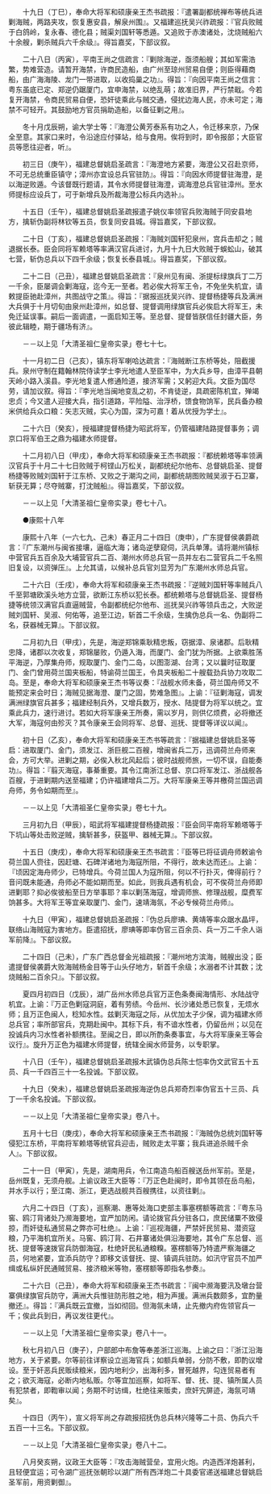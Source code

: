 <!-- { "loadSidebar": true } -->
　　十九日（丁巳），奉命大将军和硕康亲王杰书疏报：『遣署副都统禅布等统兵进剿海贼，两路夹攻，恢复惠安县，解泉州围』。又福建巡抚吴兴祚疏报：『官兵败贼于白鸽岭，复永春、德化县；贼渠刘国轩等悉遁。又追败于赤澳诸处，沈烧贼船六十余艘，剿杀贼兵六千余级』。得旨嘉奖，下部议叙。

　　二十八日（丙寅），平南王尚之信疏言：『剿除海逆，亟须船艘；其如军需浩繁，势难营造。请暂开海禁，许商民造船，由广州至琼州贸易自便；则臣得藉商船，由广海海陵、龙门一带进取，以收捣巢之功』。得旨：『向因平南王尚之信言：粤东虽底已定、郑逆仍踞厦门，宜申海禁，以绝乱萌；故准旧界，严行禁戢。今若复开海禁，令商民贸易自便，恐奸徒乘此与贼交通，侵扰边海人民，亦未可定；海禁不可轻开。其鼓励地方官员捐助造船，以备征剿之用』。

　　冬十月戊辰朔，谕大学士等：『海澄公黄芳泰系有功之人，令迁移来京，乃保全至意。其家口来时，令沿途应付驿站，给与食用。俟将到时，即令报部；大臣官员等愿往迎者，听』。

　　初三日（庚午），福建总督姚启圣疏言：『海澄地方紧要，海澄公又召赴京师，不可无总统重臣镇守；漳州亦宜设总兵官驻防』。得旨：『向因水师提督驻海澄，是以海逆败遁。今该督既行题请，其令水师提督驻海澄，调海澄总兵官驻漳州。至水师提标应设兵丁，可于新增兵及所裁海澄公标兵内选补』。

　　十五日（壬午），福建总督姚启圣疏报遣子姚仪率领官兵败海贼于同安县地方，擒斩伪副将林钦等五员，恢复同安县城。得旨嘉奖，下部议叙。

　　二十日（丁亥），福建总督姚启圣疏报：『海贼刘国轩犯泉州，宫兵击却之；贼退据长泰。臣会同将军赖塔等率满汉官兵进讨，九月十九日大败贼于蜈蚣山，破其七营，斩伪总兵以下四千余级；恢复长泰县城』。得旨嘉奖，下部议叙。

　　二十二日（己丑），福建总督姚启圣疏言：『泉州见有闽、浙提标绿旗兵丁二万一千余，臣屡调会剿海寇，迄今无一至者。若必俟大将军王令，不免坐失机宜，请敕提臣驰赴漳州，共图战守之策』。得旨：『据报巡抚吴兴祚、提督杨捷等兵及满洲大兵俱于十月切旬由泉州赴漳州，如总督、提督调用绿旗官兵必俟启大将军王，未免迁延误事。嗣后一面调遣，一面启知王等。至总督、提督皆朕信任封疆大臣，务彼此辑睦，期于疆场有济』。

　　－－以上见「大清圣祖仁皇帝实录」卷七十七。

　　十一月初二日（己亥），镇东将军喇哈达疏言：『海贼断江东桥等处，阻截援兵。泉州守制在籍翰林院侍读学士李光地遣人至臣军中，为大兵乡导，由漳平县朝天岭小路入溪县。李光地复遣人修通险道，接济军需；又躬迎大兵。文臣为国尽劳，请加议叙。得旨：『李光地当闽地变乱之初，不肯徒逆，具疏密陈机宜，殚竭忠贞；今又遣人迎接大兵，指引道路，平险隘、治浮桥，馈食物饷军，民兵备办粮米供给兵众口粮：矢志灭贼，实心为国，深为可嘉！着从优授为学士』。

　　二十六日（癸亥），授福建提督杨捷为昭武将军，仍管福建陆路提督事务；调京口将军伯王之鼎为福建水师提督。

　　十二月初八日（甲戌），奉命大将军和硕康亲王杰书疏报：『都统赖塔等率领满汉官兵于十月二十七日败贼于柯铿山万松关，副都统纪尔他布、总督姚启圣、提督杨捷等败贼刘国轩于江东桥、又败之于潮沟之间，副都统胡图败贼吴淑于石卫寨，斩获无算；尽夺贼寨，打沈贼船』。得旨嘉奖，下部议叙。

　　－－以上见「大清圣祖仁皇帝实录」卷七十八。

　　●康熙十八年

　　康熙十八年（一六七九、己未）春正月二十四日（庚申），广东提督侯袭爵疏言：『广东潮州与闽省接壤，逼临大海；诸岛逆孽窥伺，汛兵单薄。请将潮州镇标中营官兵五百余及大埔营官兵二百、潮州水师总兵官一员并左右二营官兵二千名照旧复设，以资弹压』。上允其请，以候补总兵官刘显芳为广东潮州水师总兵官。

　　二十六日（壬戌），奉命大将军和硕康亲王杰书疏报：『逆贼刘国轩等率贼兵八千至郭塘欧溪头地方立营，欲断江东桥以犯长泰。都统赖塔与总督姚启圣、提督杨捷等统领汉满官兵直逼贼营，令副都统纪尔他布、巡抚吴兴祚等领兵击之，大败逆贼刘国轩、吴淑、何佑等，追至江边，斩首二千余级，生擒伪总兵一名、伪副将二名，获器械无算』。下部议叙。

　　二月初九日（甲戌），先是，海逆郑锦乘耿精忠叛，窃据漳、泉诸郡。后耿精忠降，诸郡以次收复，郑锦屡败，仍遁入海，而厦门、金门犹为所据。上欲乘胜荡平海逆，乃厚集舟师，规取厦门、金门二岛，以图澎湖、台湾；又以曩时征取厦门、金门曾用荷兰国夹板船，特谕荷兰国王，令具夹板船二十艘载劲兵协力攻取二岛。至是，奉命大将军和硕康亲王杰书等议奏：『战舰水师未备，荷兰国舟师又不能预定来会时日；海贼见据海澄、厦门之固，势难急图』。上谕：『征剿海寇，调发满洲绿旗官兵甚多；福建经制兵外，又增兵数万，授水、陆提督为将军以统之。宜乘此兵力，速行进讨。若如大将军康亲王所奏，需以岁月，则供亿烦费，必将撤还大军，海寇何由殄灭？其令康亲王会同将军、总督、巡抚、提督等详议以闻』。

　　初十日（乙亥），奉命大将军和硕康亲王杰书等疏言：『据福建总督姚启圣等启：进取厦门、金门，须发江、浙巨舰二百艘，增闽省兵二万，迅调荷兰舟师来会，方可大举。进剿之期，必俟入秋北风起后；彼时战舰师旅，一切不误，自能奏功』。得旨：『翦灭海寇，事綦重要。其令江南浙江总督、京口将军发江、浙战舰各百艘，于进剿期内送至福建；仍许福建增兵二万。大将军康亲王等并檄荷兰国迅调舟师，务令如期而至』。

　　－－以上见「大清祖圣仁皇帝实录」卷七十九。

　　三月初九日（甲辰），昭武将军福建提督杨捷疏报：『臣会同平南将军赖塔等于下坑山等处击败逆贼，擒斩甚多，获盔甲、器械无算』。下部议叙。

　　十五日（庚戌），奉命大将军和硕康亲王杰书疏言：『臣等已将征调舟师敕谕令荷兰国人赍往，因赶塘、石碑洋诸地为海寇所阻，不得行，故未达而还』。上谕：『顷因定海舟师少，已特增兵。今荷兰国人为寇所阻，何以不行扑灭，俾得前行？音问既未能通，舟师必不能如期而至。如此，则我兵遇有机会，可不俟荷兰舟师即进剿耶？抑必俟彼船至日方举事耶？率以剿荡海寇，增调师旅、修理战舰，糜费军饷甚多。大将军王等宜亲取厦门、金门，速靖海氛，不必专候荷兰舟师』。

　　十九日（甲寅），福建总督姚启圣疏报：『伪总兵廖琠、黄靖等率众踞水晶坪，联络山海贼寇为害地方。臣遣招抚，廖琠等即率伪官三百余员、兵一万二千余人诣军前降』。下部议叙。

　　二十四日（己未），广东广西总督金光祖疏报：『潮州地方滨海，贼艘出没；臣遣提督侯袭爵大败海贼杨金目等于山头仔地方，斩首千余级；水溺者不计其数；沈烧贼船二百余只』。下部议叙。

　　夏四月初四日（戊辰），湖广岳州水师总兵官万正色条奏闽海情形、水陆战守机宜。上谕：『万正色剿寇洞庭，着有劳绩。今岳州、长沙诸处悉已恢复，无烦水师；且万正色闽人，稔知水性。兹剿灭海寇之际，从优加太子少保，调为福建水师总兵官；率所部官兵，克期赴闽中。其标下兵，有不谙水性者，仍留岳州；以见在投诚兵内习水性者补额携往。至闽之日，即以所酌条奏事宜，与大将军康亲王等会议行』。旋升万正色为福建水师提督，统辖全闽水师营务，以专职掌。

　　十八日（壬午），福建总督姚启圣疏报木武镇伪总兵陈士恺率伪文武官五十五员、兵一千四百三十一名投诚。下部议叙。

　　十九日（癸未），福建总督姚启圣疏报海逆伪总兵郑奇烈率伪官五十三员、兵丁一千余名投诚。下部议叙。

　　－－以上见「大清圣祖仁皇帝实录」卷八十。

　　五月十七日（庚戌），奉命大将军和硕康亲王杰书疏报：『海贼伪总统刘国轩等侵犯江东桥，平南将军赖塔等统官兵迎击，贼败走太平寨；我兵进追杀贼千余人』。下部议叙。

　　二十一日（甲寅），先是，湖南用兵，令江南造鸟船百艘送岳州军前。至是，岳州既复，无须舟舰。上谕议政王大臣等：『万正色赴闽时，即令其领在岳鸟船，并水手以行；至江南、浙江，更选战舰共百艘携往，以资往剿』。

　　六月二十四日（丁亥），巡察潮、惠等处海口吏部主事塞楞额等疏言：『粤东马窖、鸥汀背诸处乃濒海要地，宜严加防闲。请论拨官兵分驻各口，庶民储粟不致侵掠，而奸徒私通贸易之弊亦可杜绝』。上谕：『巡视海疆，严禁奸民贸易、潜资寇粮，乃平海机宜所关。马窖、鸥汀背、石井寨诸处俱沿海要地，其令广东总督、巡抚、提督等速拨官兵防御海寇，杜绝奸民私通粮糗。塞楞额等乃特遣严察海疆之员，何地紧要，宜添兵防守？即移文该督抚、提、镇调兵驻防。如汛守官员不加严缉或私纵奸民通贼贸易、接济粮米等物，塞楞额等即指名参奏』。

　　二十六日（己丑），奉命大将军和硕康亲王杰书疏言：『闽中濒海要汛及墩台营寨俱绿旗官兵防守，满洲大兵惟驻防形胜之地，相为声援。满洲兵数颇多，宜酌量撤还』。得旨：『满兵既云宜撤，当如彻回。但海氛未靖，止先撤内府佐领官兵一千；俟此兵到日，再议发往更代』。

　　－－以上见「大清圣祖仁皇帝实录」卷八十一。

　　秋七月初八日（庚子），户部郎中布詹等奉差浙江巡海。上谕之曰：『浙江沿海地方，关于紧要。尔等前往详察设立巡海官兵；如额兵单弱，分防不敷，即酌议增设。至于奸恶兵民贩续粮米，因内地利少，出海利多，冒死越界，勾连贸易者有之；欲灭海寇，必断内地私贩。尔等宜加巡察，如将军、督、抚、提、镇所属人员有犯禁者，即鞫审以闻；务期不时访缉，杜绝往来贩卖，庶奸宄屏迹，海氛可靖矣』。

　　十四日（丙午），宣义将军尚之存疏报招抚伪总兵林兴隆等二十员、伪兵六千五百一十三名。下部议叙。

　　－－以上见「大清圣祖仁皇帝实录」卷八十二。

　　八月癸亥朔，议政王大臣等：『攻击海贼营垒，宜用火炮。内造西洋炮甚利，且轻便宜运；可令湖广巡抚张朝珍以湖广所有西洋炮二十具委官递送福建总督姚启圣军前，用资剿御』。

